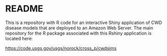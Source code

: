 # README #

This is a repository with R code for an interactive Shiny application of CWD disease models that are deployed to an Amazon Web Server. The main repository for the R package associated with this Rshiny application is located here: 

https://code.usgs.gov/usgs/norock/cross_p/cwdsims

